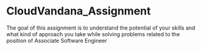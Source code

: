 # CloudVandana_Assignment
The goal of this assignment is to understand the potential of your skills and what kind of  approach you take while solving problems related to the position of Associate Software  Engineer
